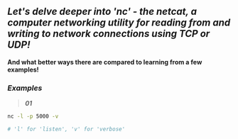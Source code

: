 ## _Let's delve deeper into 'nc' - the netcat, a computer networking utility for reading from and writing to network connections using TCP or UDP!_

**And what better ways there are compared to learning from a few examples!**

### _Examples_

> **_01_**

```bash
nc -l -p 5000 -v

# 'l' for 'listen', 'v' for 'verbose'
```
